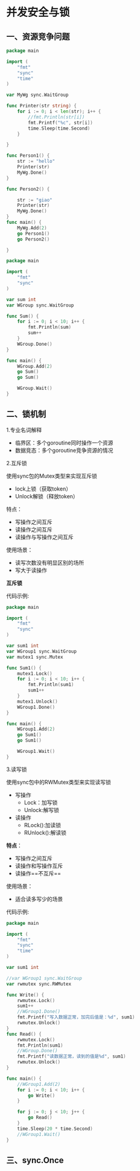 # 并发安全与锁

## 一、资源竞争问题

```go
package main

import (
	"fmt"
	"sync"
	"time"
)

var MyWg sync.WaitGroup

func Printer(str string) {
	for i := 0; i < len(str); i++ {
		//fmt.Println(str[i])
		fmt.Printf("%c", str[i])
		time.Sleep(time.Second)
	}

}

func Person1() {
	str := "hello"
	Printer(str)
	MyWg.Done()
}

func Person2() {

	str := "giao"
	Printer(str)
	MyWg.Done()
}
func main() {
	MyWg.Add(2)
	go Person1()
	go Person2()

}

```



```go
package main

import (
	"fmt"
	"sync"
)

var sum int
var WGroup sync.WaitGroup

func Sum() {
	for i := 0; i < 10; i++ {
		fmt.Println(sum)
		sum++
	}
	WGroup.Done()
}

func main() {
	WGroup.Add(2)
	go Sum()
	go Sum()

	WGroup.Wait()
}

```

## 二、锁机制

1.专业名词解释

+ 临界区：多个goroutine同时操作一个资源
+ 数据竞态：多个goroutine竞争资源的情况

2.互斥锁

使用sync包的Mutex类型来实现互斥锁

+ lock上锁（获取token）
+ Unlock解锁（释放token）

特点：

+ 写操作之间互斥
+ 读操作之间互斥
+ 读操作与写操作之间互斥

使用场景：

+ 读写次数没有明显区别的场所
+ 写大于读操作

**互斥锁**

代码示例:

```go
package main

import (
	"fmt"
	"sync"
)

var sum1 int
var WGroup1 sync.WaitGroup
var mutex1 sync.Mutex

func Sum1() {
	mutex1.Lock()
	for i := 0; i < 10; i++ {
		fmt.Println(sum1)
		sum1++
	}
	mutex1.Unlock()
	WGroup1.Done()
}

func main() {
	WGroup1.Add(2)
	go Sum1()
	go Sum1()

	WGroup1.Wait()
}

```

3.读写锁

使用sync包中的RWMutex类型来实现读写锁

+ 写操作
  + Lock：加写锁
  + Unlock:解写锁
+ 读操作
  + RLock():加读锁
  + RUnlock():解读锁

**特点**：

+ 写操作之间互斥
+ 读操作和写操作互斥
+ 读操作==不互斥==

使用场景：

+ 适合读多写少的场景

代码示例:

```go
package main

import (
	"fmt"
	"sync"
	"time"
)

var sum1 int

//var WGroup1 sync.WaitGroup
var rwmutex sync.RWMutex

func Write() {
	rwmutex.Lock()
	sum1++
	//WGroup1.Done()
	fmt.Printf("写入数据正常，加完后值是：%d", sum1)
	rwmutex.Unlock()
}
func Read() {
	rwmutex.Lock()
	fmt.Println(sum1)
	//WGroup.Done()
	fmt.Printf("读数据正常，读到的值是%d", sum1)
	rwmutex.Unlock()
}

func main() {
	//WGroup1.Add(2)
	for i := 0; i < 10; i++ {
		go Write()
	}

	for j := 0; j < 10; j++ {
		go Read()
	}
	time.Sleep(20 * time.Second)
	//WGroup1.Wait()
}

```

## 三、sync.Once



